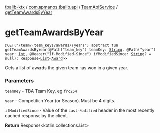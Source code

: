 [tbalib-ktx](../../index.md) / [com.npmanos.tbalib.api](../index.md) / [TeamApiService](index.md) / [getTeamAwardsByYear](./get-team-awards-by-year.md)

# getTeamAwardsByYear

`@GET("/team/{team_key}/awards/{year}") abstract fun getTeamAwardsByYear(@Path("team_key") teamKey: `[`String`](https://kotlinlang.org/api/latest/jvm/stdlib/kotlin/-string/index.html)`, @Path("year") year: `[`Int`](https://kotlinlang.org/api/latest/jvm/stdlib/kotlin/-int/index.html)`, @Header("If-Modified-Since") ifModifiedSince: `[`String`](https://kotlinlang.org/api/latest/jvm/stdlib/kotlin/-string/index.html)`? = null): Response<`[`List`](https://kotlinlang.org/api/latest/jvm/stdlib/kotlin.collections/-list/index.html)`<`[`Award`](../../com.npmanos.tbalib.model/-award/index.md)`>>`

Gets a list of awards the given team has won in a given year.

### Parameters

`teamKey` - TBA Team Key, eg `frc254`

`year` - Competition Year (or Season). Must be 4 digits.

`ifModifiedSince` - Value of the `Last-Modified` header in the most recently cached response by the client.

**Return**
Response&lt;kotlin.collections.List&gt;

